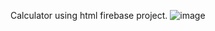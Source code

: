 Calculator using html firebase project.
![image](https://github.com/user-attachments/assets/ea315154-bfb3-45eb-83f5-e1d93540e394)
